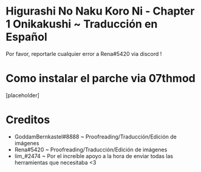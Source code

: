 # Higurashi No Naku Koro Ni - Chapter 1 Onikakushi ~ Traducción en Español

Por favor, reportarle cualquier error a Rena#5420 via discord !

# Como instalar el parche via 07thmod
[placeholder]

# Creditos

- GoddamBernkastel#8888 ~ Proofreading/Traducción/Edición de imágenes
- Rena#5420 ~ Proofreading/Traducción/Edición de imágenes
- lim_#2474 ~ Por el increíble apoyo a la hora de enviar todas las herramientas que necesitaba <3